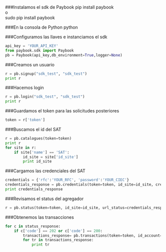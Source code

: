 ###Instalamos el sdk de Paybook
pip install paybook  
o  
sudo pip install paybook  

###En la consola de Python
python

###Configuramos las llaves e instanciamos el sdk
```python
api_key = 'YOUR_API_KEY'  
from paybook.sdk import Paybook  
pb = Paybook(api_key,db_environment=True,logger=None)
```

###Creamos un usuario
```python
r = pb.signup("sdk_test", "sdk_test")  
print r  
```

###Hacemos login
```python
r = pb.login("sdk_test", "sdk_test")  
print r  
```

###Guardamos el token para las solicitudes posteriores
```python
token = r['token']
```

###Buscamos el id del SAT
```python
r = pb.catalogues(token=token)  
print r  
for site in r:  
    if site['name'] == 'SAT':  
        id_site = site['id_site']
        print id_site
```

###Cargamos las credenciales del SAT
```python
credentials = {'rfc':'YOUR_RFC', 'password':'YOUR_CIEC'}
credentials_response = pb.credentials(token=token, id_site=id_site, credentials=credentials)
print credentials_response
```

###Revisamos el status del agregador
```python  
r = pb.status(token=token, id_site=id_site, url_status=credentials_response['status'])  
```

###Obtenemos las transacciones
```python
for c in status_response:
    if c['code'] == 202 or c['code'] == 200:
        transactions_response= pb.transactions(token=token, id_account=None)
        for tr in transactions_response:
            print tr
```